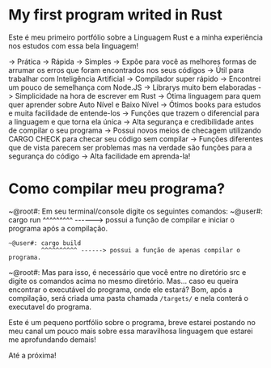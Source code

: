 <h1> My first program writed in Rust </h1>

Este é meu primeiro portfólio sobre a Linguagem Rust e a minha experiência nos estudos com essa bela linguagem!

-> Prática
-> Rápida
-> Simples
-> Expõe para você as melhores formas de arrumar os erros que foram encontrados nos seus códigos
-> Útil para trabalhar com Inteligência Artificial
-> Compilador super rápido
-> Encontrei um pouco de semelhança com Node.JS
-> Librarys muito bem elaboradas
-> Simplicidade na hora de escrever em Rust
-> Ótima linguagem para quem quer aprender sobre Auto Nível e Baixo Nível
-> Ótimos books para estudos e muita facilidade de entende-los
-> Funções que trazem o diferencial para a linguagem e que torna ela única
-> Alta segurança e credibilidade antes de compilar o seu programa
-> Possui novos meios de checagem utilizando CARGO CHECK para checar seu código sem compilar
-> Funções diferentes que de vista parecem ser problemas mas na verdade são funções para a segurança do código
-> Alta facilidade em aprenda-la!

# Como compilar meu programa?

~@root#: Em seu terminal/console digite os seguintes comandos:
    ~@user#: cargo run 
             ^^^^^^^^^ ------> possui a função de compilar e iniciar o programa após a compilação.
             
    ~@user#: cargo build
             ^^^^^^^^^^ ------> possui a função de apenas compilar o programa.

~@root#: Mas para isso, é necessário que você entre no diretório src e digite os comandos acima no mesmo diretório. Mas... caso eu queira encontrar o executável
do programa, onde ele estará? Bom, após a compilação, será criada uma pasta chamada ```/targets/``` e nela conterá o executavel do programa.

Este é um pequeno portfólio sobre o programa, breve estarei postando no meu canal um pouco mais sobre essa maravilhosa linguagem que estarei me aprofundando demais!

Até a próxima!
